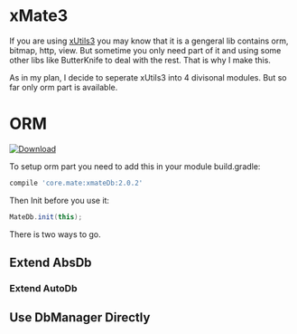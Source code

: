 # xMate3

If you  are using  [xUtils3](https://github.com/wyouflf/xUtils3) you may know that it is a gengeral lib contains orm, bitmap, http, view. But sometime you only need part of it and using some other libs like ButterKnife to deal with the rest. That is why I make this.

As in my plan, I decide to seperate xUtils3 into 4 divisonal modules. But so far only orm part is available.

# ORM

[ ![Download](https://api.bintray.com/packages/drkcore/maven/xMate3/images/download.svg?version=2.0.2) ](https://bintray.com/drkcore/maven/xMate3/2.0.2/link)

To setup orm part you need to add this in your module build.gradle:

```groovy
compile 'core.mate:xmateDb:2.0.2'
```

Then Init before you use it:

```java
MateDb.init(this);
```

There is two ways to go.

## Extend AbsDb

### Extend AutoDb

## Use DbManager Directly